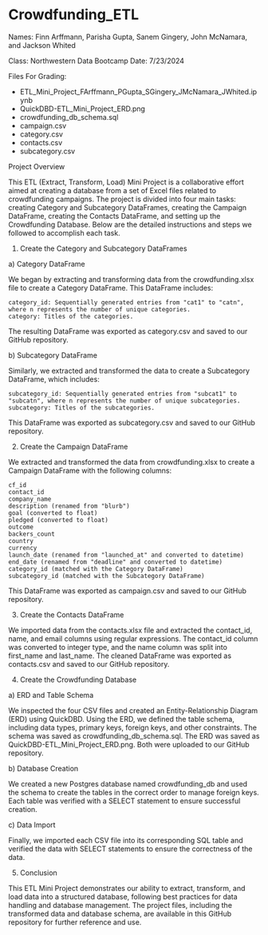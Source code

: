 # Crowdfunding_ETL
Names: Finn Arffmann, Parisha Gupta, Sanem Gingery, John McNamara, and Jackson Whited

Class: Northwestern Data Bootcamp
Date: 7/23/2024

Files For Grading:

- ETL_Mini_Project_FArffmann_PGupta_SGingery_JMcNamara_JWhited.ipynb
- QuickDBD-ETL_Mini_Project_ERD.png
- crowdfunding_db_schema.sql
- campaign.csv
- category.csv
- contacts.csv
- subcategory.csv

Project Overview

This ETL (Extract, Transform, Load) Mini Project is a collaborative effort aimed at creating a database from a set of Excel files related to crowdfunding campaigns. The project is divided into four main tasks: creating Category and Subcategory DataFrames, creating the Campaign DataFrame, creating the Contacts DataFrame, and setting up the Crowdfunding Database. Below are the detailed instructions and steps we followed to accomplish each task.

1. Create the Category and Subcategory DataFrames

a) Category DataFrame

We began by extracting and transforming data from the crowdfunding.xlsx file to create a Category DataFrame. This DataFrame includes:

    category_id: Sequentially generated entries from "cat1" to "catn", where n represents the number of unique categories.
    category: Titles of the categories.

The resulting DataFrame was exported as category.csv and saved to our GitHub repository.

b) Subcategory DataFrame

Similarly, we extracted and transformed the data to create a Subcategory DataFrame, which includes:

    subcategory_id: Sequentially generated entries from "subcat1" to "subcatn", where n represents the number of unique subcategories.
    subcategory: Titles of the subcategories.

This DataFrame was exported as subcategory.csv and saved to our GitHub repository.

2. Create the Campaign DataFrame

We extracted and transformed the data from crowdfunding.xlsx to create a Campaign DataFrame with the following columns:

    cf_id
    contact_id
    company_name
    description (renamed from "blurb")
    goal (converted to float)
    pledged (converted to float)
    outcome
    backers_count
    country
    currency
    launch_date (renamed from "launched_at" and converted to datetime)
    end_date (renamed from "deadline" and converted to datetime)
    category_id (matched with the Category DataFrame)
    subcategory_id (matched with the Subcategory DataFrame)

This DataFrame was exported as campaign.csv and saved to our GitHub repository.

3. Create the Contacts DataFrame

We imported data from the contacts.xlsx file and extracted the contact_id, name, and email columns using regular expressions. The contact_id column was converted to integer type, and the name column was split into first_name and last_name. The cleaned DataFrame was exported as contacts.csv and saved to our GitHub repository.

4. Create the Crowdfunding Database

a) ERD and Table Schema

We inspected the four CSV files and created an Entity-Relationship Diagram (ERD) using QuickDBD. Using the ERD, we defined the table schema, including data types, primary keys, foreign keys, and other constraints. The schema was saved as crowdfunding_db_schema.sql. The ERD was saved as QuickDBD-ETL_Mini_Project_ERD.png. Both were uploaded to our GitHub repository.

b) Database Creation

We created a new Postgres database named crowdfunding_db and used the schema to create the tables in the correct order to manage foreign keys. Each table was verified with a SELECT statement to ensure successful creation.

c) Data Import

Finally, we imported each CSV file into its corresponding SQL table and verified the data with SELECT statements to ensure the correctness of the data.

5. Conclusion

This ETL Mini Project demonstrates our ability to extract, transform, and load data into a structured database, following best practices for data handling and database management. The project files, including the transformed data and database schema, are available in this GitHub repository for further reference and use.
